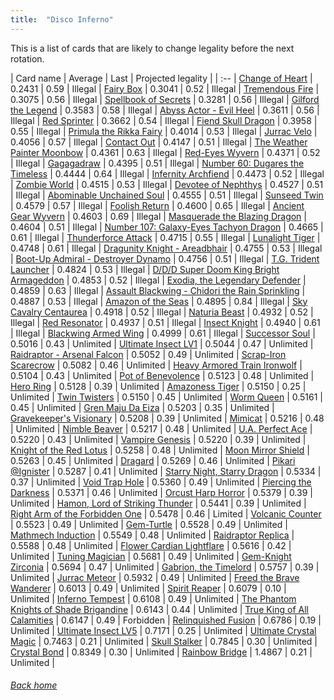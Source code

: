 ```yaml
---
title:  "Disco Inferno"
---
```


This is a list of cards that are likely to change legality before the next rotation.

| Card name | Average | Last | Projected legality |
| :-- |
[Change of Heart](https://db.ygoprodeck.com/card/?search=Change%20of%20Heart) | 0.2431 | 0.59 | Illegal |
[Fairy Box](https://db.ygoprodeck.com/card/?search=Fairy%20Box) | 0.3041 | 0.52 | Illegal |
[Tremendous Fire](https://db.ygoprodeck.com/card/?search=Tremendous%20Fire) | 0.3075 | 0.56 | Illegal |
[Spellbook of Secrets](https://db.ygoprodeck.com/card/?search=Spellbook%20of%20Secrets) | 0.3281 | 0.56 | Illegal |
[Gilford the Legend](https://db.ygoprodeck.com/card/?search=Gilford%20the%20Legend) | 0.3583 | 0.58 | Illegal |
[Abyss Actor - Evil Heel](https://db.ygoprodeck.com/card/?search=Abyss%20Actor%20-%20Evil%20Heel) | 0.3611 | 0.56 | Illegal |
[Red Sprinter](https://db.ygoprodeck.com/card/?search=Red%20Sprinter) | 0.3662 | 0.54 | Illegal |
[Fiend Skull Dragon](https://db.ygoprodeck.com/card/?search=Fiend%20Skull%20Dragon) | 0.3958 | 0.55 | Illegal |
[Primula the Rikka Fairy](https://db.ygoprodeck.com/card/?search=Primula%20the%20Rikka%20Fairy) | 0.4014 | 0.53 | Illegal |
[Jurrac Velo](https://db.ygoprodeck.com/card/?search=Jurrac%20Velo) | 0.4056 | 0.57 | Illegal |
[Contact Out](https://db.ygoprodeck.com/card/?search=Contact%20Out) | 0.4147 | 0.51 | Illegal |
[The Weather Painter Moonbow](https://db.ygoprodeck.com/card/?search=The%20Weather%20Painter%20Moonbow) | 0.4361 | 0.63 | Illegal |
[Red-Eyes Wyvern](https://db.ygoprodeck.com/card/?search=Red-Eyes%20Wyvern) | 0.4371 | 0.52 | Illegal |
[Gagagadraw](https://db.ygoprodeck.com/card/?search=Gagagadraw) | 0.4395 | 0.51 | Illegal |
[Number 60: Dugares the Timeless](https://db.ygoprodeck.com/card/?search=Number%2060:%20Dugares%20the%20Timeless) | 0.4444 | 0.64 | Illegal |
[Infernity Archfiend](https://db.ygoprodeck.com/card/?search=Infernity%20Archfiend) | 0.4473 | 0.52 | Illegal |
[Zombie World](https://db.ygoprodeck.com/card/?search=Zombie%20World) | 0.4515 | 0.53 | Illegal |
[Devotee of Nephthys](https://db.ygoprodeck.com/card/?search=Devotee%20of%20Nephthys) | 0.4527 | 0.51 | Illegal |
[Abominable Unchained Soul](https://db.ygoprodeck.com/card/?search=Abominable%20Unchained%20Soul) | 0.4555 | 0.51 | Illegal |
[Sunseed Twin](https://db.ygoprodeck.com/card/?search=Sunseed%20Twin) | 0.4579 | 0.57 | Illegal |
[Foolish Return](https://db.ygoprodeck.com/card/?search=Foolish%20Return) | 0.4600 | 0.65 | Illegal |
[Ancient Gear Wyvern](https://db.ygoprodeck.com/card/?search=Ancient%20Gear%20Wyvern) | 0.4603 | 0.69 | Illegal |
[Masquerade the Blazing Dragon](https://db.ygoprodeck.com/card/?search=Masquerade%20the%20Blazing%20Dragon) | 0.4604 | 0.51 | Illegal |
[Number 107: Galaxy-Eyes Tachyon Dragon](https://db.ygoprodeck.com/card/?search=Number%20107:%20Galaxy-Eyes%20Tachyon%20Dragon) | 0.4665 | 0.61 | Illegal |
[Thunderforce Attack](https://db.ygoprodeck.com/card/?search=Thunderforce%20Attack) | 0.4715 | 0.55 | Illegal |
[Lunalight Tiger](https://db.ygoprodeck.com/card/?search=Lunalight%20Tiger) | 0.4748 | 0.61 | Illegal |
[Dragunity Knight - Areadbhair](https://db.ygoprodeck.com/card/?search=Dragunity%20Knight%20-%20Areadbhair) | 0.4755 | 0.53 | Illegal |
[Boot-Up Admiral - Destroyer Dynamo](https://db.ygoprodeck.com/card/?search=Boot-Up%20Admiral%20-%20Destroyer%20Dynamo) | 0.4756 | 0.51 | Illegal |
[T.G. Trident Launcher](https://db.ygoprodeck.com/card/?search=T.G.%20Trident%20Launcher) | 0.4824 | 0.53 | Illegal |
[D/D/D Super Doom King Bright Armageddon](https://db.ygoprodeck.com/card/?search=D/D/D%20Super%20Doom%20King%20Bright%20Armageddon) | 0.4853 | 0.52 | Illegal |
[Exodia, the Legendary Defender](https://db.ygoprodeck.com/card/?search=Exodia,%20the%20Legendary%20Defender) | 0.4859 | 0.63 | Illegal |
[Assault Blackwing - Chidori the Rain Sprinkling](https://db.ygoprodeck.com/card/?search=Assault%20Blackwing%20-%20Chidori%20the%20Rain%20Sprinkling) | 0.4887 | 0.53 | Illegal |
[Amazon of the Seas](https://db.ygoprodeck.com/card/?search=Amazon%20of%20the%20Seas) | 0.4895 | 0.84 | Illegal |
[Sky Cavalry Centaurea](https://db.ygoprodeck.com/card/?search=Sky%20Cavalry%20Centaurea) | 0.4918 | 0.52 | Illegal |
[Naturia Beast](https://db.ygoprodeck.com/card/?search=Naturia%20Beast) | 0.4932 | 0.52 | Illegal |
[Red Resonator](https://db.ygoprodeck.com/card/?search=Red%20Resonator) | 0.4937 | 0.51 | Illegal |
[Insect Knight](https://db.ygoprodeck.com/card/?search=Insect%20Knight) | 0.4940 | 0.61 | Illegal |
[Blackwing Armed Wing](https://db.ygoprodeck.com/card/?search=Blackwing%20Armed%20Wing) | 0.4999 | 0.61 | Illegal |
[Successor Soul](https://db.ygoprodeck.com/card/?search=Successor%20Soul) | 0.5016 | 0.43 | Unlimited |
[Ultimate Insect LV1](https://db.ygoprodeck.com/card/?search=Ultimate%20Insect%20LV1) | 0.5044 | 0.47 | Unlimited |
[Raidraptor - Arsenal Falcon](https://db.ygoprodeck.com/card/?search=Raidraptor%20-%20Arsenal%20Falcon) | 0.5052 | 0.49 | Unlimited |
[Scrap-Iron Scarecrow](https://db.ygoprodeck.com/card/?search=Scrap-Iron%20Scarecrow) | 0.5082 | 0.46 | Unlimited |
[Heavy Armored Train Ironwolf](https://db.ygoprodeck.com/card/?search=Heavy%20Armored%20Train%20Ironwolf) | 0.5104 | 0.43 | Unlimited |
[Pot of Benevolence](https://db.ygoprodeck.com/card/?search=Pot%20of%20Benevolence) | 0.5123 | 0.48 | Unlimited |
[Hero Ring](https://db.ygoprodeck.com/card/?search=Hero%20Ring) | 0.5128 | 0.39 | Unlimited |
[Amazoness Tiger](https://db.ygoprodeck.com/card/?search=Amazoness%20Tiger) | 0.5150 | 0.25 | Unlimited |
[Twin Twisters](https://db.ygoprodeck.com/card/?search=Twin%20Twisters) | 0.5150 | 0.45 | Unlimited |
[Worm Queen](https://db.ygoprodeck.com/card/?search=Worm%20Queen) | 0.5161 | 0.45 | Unlimited |
[Gren Maju Da Eiza](https://db.ygoprodeck.com/card/?search=Gren%20Maju%20Da%20Eiza) | 0.5203 | 0.35 | Unlimited |
[Gravekeeper's Visionary](https://db.ygoprodeck.com/card/?search=Gravekeeper's%20Visionary) | 0.5208 | 0.39 | Unlimited |
[Mimicat](https://db.ygoprodeck.com/card/?search=Mimicat) | 0.5216 | 0.48 | Unlimited |
[Nimble Beaver](https://db.ygoprodeck.com/card/?search=Nimble%20Beaver) | 0.5217 | 0.48 | Unlimited |
[U.A. Perfect Ace](https://db.ygoprodeck.com/card/?search=U.A.%20Perfect%20Ace) | 0.5220 | 0.43 | Unlimited |
[Vampire Genesis](https://db.ygoprodeck.com/card/?search=Vampire%20Genesis) | 0.5220 | 0.39 | Unlimited |
[Knight of the Red Lotus](https://db.ygoprodeck.com/card/?search=Knight%20of%20the%20Red%20Lotus) | 0.5258 | 0.48 | Unlimited |
[Moon Mirror Shield](https://db.ygoprodeck.com/card/?search=Moon%20Mirror%20Shield) | 0.5263 | 0.45 | Unlimited |
[Dragard](https://db.ygoprodeck.com/card/?search=Dragard) | 0.5269 | 0.46 | Unlimited |
[Pikari @Ignister](https://db.ygoprodeck.com/card/?search=Pikari%20@Ignister) | 0.5287 | 0.41 | Unlimited |
[Starry Night, Starry Dragon](https://db.ygoprodeck.com/card/?search=Starry%20Night,%20Starry%20Dragon) | 0.5334 | 0.37 | Unlimited |
[Void Trap Hole](https://db.ygoprodeck.com/card/?search=Void%20Trap%20Hole) | 0.5360 | 0.49 | Unlimited |
[Piercing the Darkness](https://db.ygoprodeck.com/card/?search=Piercing%20the%20Darkness) | 0.5371 | 0.46 | Unlimited |
[Orcust Harp Horror](https://db.ygoprodeck.com/card/?search=Orcust%20Harp%20Horror) | 0.5379 | 0.39 | Unlimited |
[Hamon, Lord of Striking Thunder](https://db.ygoprodeck.com/card/?search=Hamon,%20Lord%20of%20Striking%20Thunder) | 0.5441 | 0.39 | Unlimited |
[Right Arm of the Forbidden One](https://db.ygoprodeck.com/card/?search=Right%20Arm%20of%20the%20Forbidden%20One) | 0.5478 | 0.46 | Limited |
[Volcanic Counter](https://db.ygoprodeck.com/card/?search=Volcanic%20Counter) | 0.5523 | 0.49 | Unlimited |
[Gem-Turtle](https://db.ygoprodeck.com/card/?search=Gem-Turtle) | 0.5528 | 0.49 | Unlimited |
[Mathmech Induction](https://db.ygoprodeck.com/card/?search=Mathmech%20Induction) | 0.5549 | 0.48 | Unlimited |
[Raidraptor Replica](https://db.ygoprodeck.com/card/?search=Raidraptor%20Replica) | 0.5588 | 0.48 | Unlimited |
[Flower Cardian Lightflare](https://db.ygoprodeck.com/card/?search=Flower%20Cardian%20Lightflare) | 0.5616 | 0.42 | Unlimited |
[Tuning Magician](https://db.ygoprodeck.com/card/?search=Tuning%20Magician) | 0.5681 | 0.49 | Unlimited |
[Gem-Knight Zirconia](https://db.ygoprodeck.com/card/?search=Gem-Knight%20Zirconia) | 0.5694 | 0.47 | Unlimited |
[Gabrion, the Timelord](https://db.ygoprodeck.com/card/?search=Gabrion,%20the%20Timelord) | 0.5757 | 0.39 | Unlimited |
[Jurrac Meteor](https://db.ygoprodeck.com/card/?search=Jurrac%20Meteor) | 0.5932 | 0.49 | Unlimited |
[Freed the Brave Wanderer](https://db.ygoprodeck.com/card/?search=Freed%20the%20Brave%20Wanderer) | 0.6013 | 0.49 | Unlimited |
[Spirit Reaper](https://db.ygoprodeck.com/card/?search=Spirit%20Reaper) | 0.6079 | 0.10 | Unlimited |
[Inferno Tempest](https://db.ygoprodeck.com/card/?search=Inferno%20Tempest) | 0.6108 | 0.49 | Unlimited |
[The Phantom Knights of Shade Brigandine](https://db.ygoprodeck.com/card/?search=The%20Phantom%20Knights%20of%20Shade%20Brigandine) | 0.6143 | 0.44 | Unlimited |
[True King of All Calamities](https://db.ygoprodeck.com/card/?search=True%20King%20of%20All%20Calamities) | 0.6147 | 0.49 | Forbidden |
[Relinquished Fusion](https://db.ygoprodeck.com/card/?search=Relinquished%20Fusion) | 0.6786 | 0.19 | Unlimited |
[Ultimate Insect LV5](https://db.ygoprodeck.com/card/?search=Ultimate%20Insect%20LV5) | 0.7171 | 0.25 | Unlimited |
[Ultimate Crystal Magic](https://db.ygoprodeck.com/card/?search=Ultimate%20Crystal%20Magic) | 0.7463 | 0.21 | Unlimited |
[Skull Stalker](https://db.ygoprodeck.com/card/?search=Skull%20Stalker) | 0.7845 | 0.30 | Unlimited |
[Crystal Bond](https://db.ygoprodeck.com/card/?search=Crystal%20Bond) | 0.8349 | 0.30 | Unlimited |
[Rainbow Bridge](https://db.ygoprodeck.com/card/?search=Rainbow%20Bridge) | 1.4867 | 0.21 | Unlimited |

###### [Back home](index)